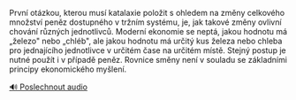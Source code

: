 
První otázkou, kterou musí katalaxie položit s ohledem na změny celkového množství peněz dostupného v tržním systému, je, jak takové změny ovlivní chování různých jednotlivců. Moderní ekonomie se neptá, jakou hodnotu má „železo" nebo „chléb", ale jakou hodnotu má určitý kus železa nebo chleba pro jednajícího jednotlivce v určitém čase na určitém místě. Stejný postup je nutné použít i v případě peněz. Rovnice směny není v souladu se základními principy ekonomického myšlení.

[🔊 Poslechnout audio](/data/7-paragraphs/audio/chapter_74/para_001-Prvn-otzkou-kterou-mus-katalaxie-poloit-s-ohl.mp3)
